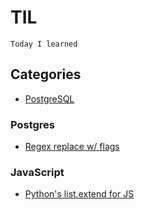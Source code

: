 TIL
====

    Today I learned


Categories
----------

- [PostgreSQL](#postgresql)



### Postgres

- [Regex replace w/ flags](postgresql/regex-replace-with-flags.md)

### JavaScript

- [Python's list.extend for JS](javascript/pythons-list-extend-for-js.md)
